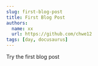 ```yaml
---
slug: first-blog-post
title: First Blog Post
authors:
  name: xx
  url: https://github.com/chwe12
tags: [day, docusaurus]
---
```


Try the first blog post
